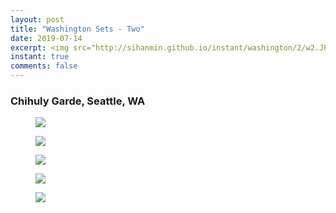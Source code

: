 ```yaml
---
layout: post
title: "Washington Sets - Two"
date: 2019-07-14
excerpt: <img src="http://sihanmin.github.io/instant/washington/2/w2.JPG">
instant: true
comments: false
---
```

### Chihuly Garde, Seattle, WA

<figure>
	<a href="http://sihanmin.github.io/instant/washington/2/w2.JPG"><img src="http://sihanmin.github.io/instant/washington/2/w2.JPG"></a>
</figure>

<figure>
	<a href="http://sihanmin.github.io/instant/washington/2/1.JPG"><img src="http://sihanmin.github.io/instant/washington/2/1.JPG"></a>
</figure>
<figure>
	<a href="http://sihanmin.github.io/instant/washington/2/2.JPG"><img src="http://sihanmin.github.io/instant/washington/2/2.JPG"></a>
</figure>
<figure>
	<a href="http://sihanmin.github.io/instant/washington/2/3.JPG"><img src="http://sihanmin.github.io/instant/washington/2/3.JPG"></a>
</figure>
<figure>
	<a href="http://sihanmin.github.io/instant/washington/2/4.JPG"><img src="http://sihanmin.github.io/instant/washington/2/4.JPG"></a>
</figure>
